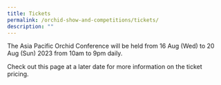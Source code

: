 ```yaml
---
title: Tickets
permalink: /orchid-show-and-competitions/tickets/
description: ""
---
```


The Asia Pacific Orchid Conference will be held from 16 Aug (Wed) to 20 Aug (Sun) 2023 from 10am to 9pm daily. 

Check out this page at a later date for more information on the ticket pricing.